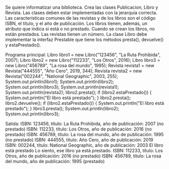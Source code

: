 Se quiere informatizar una biblioteca. Crea las clases Publicacion, Libro y Revista. Las clases deben estar implementadas con la jerarquía correcta. Las características comunes de las revistas y de los libros son el código ISBN, el título, y el año de publicación. Los libros tienen, además, un atributo que indica si está o
no prestado. Cuando se crean los libros, no están prestados. Las revistas tienen un número. La clase Libro debe implementar la interfaz Prestable que tiene los métodos presta(), devuelve() y estaPrestado().

Programa principal:
Libro libro1 = new Libro("123456", "La Ruta Prohibida", 2007);
Libro libro2 = new Libro("112233", "Los Otros", 2016);
Libro libro3 = new Libro("456789", "La rosa del mundo", 1995);
Revista revista1 = new Revista("444555", "Año Cero", 2019, 344);
Revista revista2 = new Revista("002244", "National Geographic", 2003, 255);
System.out.println(libro1);
System.out.println(libro2);
System.out.println(libro3);
System.out.println(revista1);
System.out.println(revista2);
libro2.presta();
if (libro2.estaPrestado()) {
  System.out.println("El libro está prestado");
}
libro2.presta();
libro2.devuelve();
if (libro2.estaPrestado()) {
  System.out.println("El libro está prestado");
}
libro3.presta();
System.out.println(libro2);
System.out.println(libro3);

Salida:
ISBN: 123456, título: La Ruta Prohibida, año de publicación: 2007 (no prestado)
ISBN: 112233, título: Los Otros, año de publicación: 2016 (no prestado)
ISBN: 456789, título: La rosa del mundo, año de publicación: 1995 (no prestado)
ISBN: 444555, título: Año Cero, año de publicación: 2019
ISBN: 002244, título: National Geographic, año de publicación: 2003
El libro está prestado
Lo siento, ese libro ya está prestado.
ISBN: 112233, título: Los Otros, año de publicación: 2016 (no prestado)
ISBN: 456789, título: La rosa del mundo, año de publicación: 1995 (prestado)
